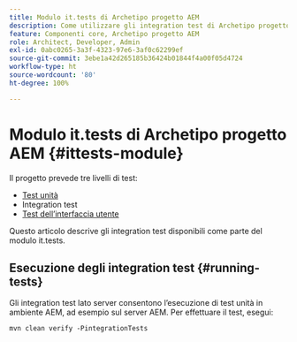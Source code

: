 ```yaml
---
title: Modulo it.tests di Archetipo progetto AEM
description: Come utilizzare gli integration test di Archetipo progetto AEM
feature: Componenti core, Archetipo progetto AEM
role: Architect, Developer, Admin
exl-id: 0abc0265-3a3f-4323-97e6-3af0c62299ef
source-git-commit: 3ebe1a42d265185b36424b01844f4a00f05d4724
workflow-type: ht
source-wordcount: '80'
ht-degree: 100%

---
```


# Modulo it.tests di Archetipo progetto AEM {#ittests-module}

Il progetto prevede tre livelli di test:

* [Test unità](core.md#unit-tests)
* Integration test
* [Test dell’interfaccia utente](uitests.md)

Questo articolo descrive gli integration test disponibili come parte del modulo it.tests.

## Esecuzione degli integration test {#running-tests}

Gli integration test lato server consentono l’esecuzione di test unità in ambiente AEM, ad esempio sul server AEM. Per effettuare il test, esegui:

```
mvn clean verify -PintegrationTests
```
